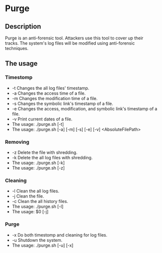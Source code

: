 # Purge

## Description

Purge is an anti-forensic tool. Attackers use this tool to cover up their tracks. The system's log files will be modified using anti-forensic techniques.

## The usage

### Timestomp
- -t  Changes the all log files' timestamp.
- -a  Changes the access time of a file.
- -m	Changes the modification time of a file.
- -s	Changes the symbolic link's timestamp of a file.
- -e	Changes the access, modification, and symbolic link's timestamp of a file.
- -v	Print current dates of a file.
- The usage: ./purge.sh [-t]
- The usage: ./purge.sh [-a] [-m] [-s] [-e] [-v] &lt;AbsoluteFilePath&gt;

### Removing
- -z	Delete the file with shredding.
- -k	Delete the all log files with shredding.
- The usage: ./purge.sh [-k]
- The usage: ./purge.sh [-z] <AbsoluteFilePath>
  
### Cleaning
- -l	Clean the all log files.
- -j	Clean the file.
- -c	Clean the all history files.
- The usage: ./purge.sh [-l]
- The usage: $0 [-j] <AbsoluteFilePath>

### Purge
- -x	Do both timestomp and cleaning for log files.
- -u	Shutdown the system.
- The usage: ./purge.sh [-u] [-x]
